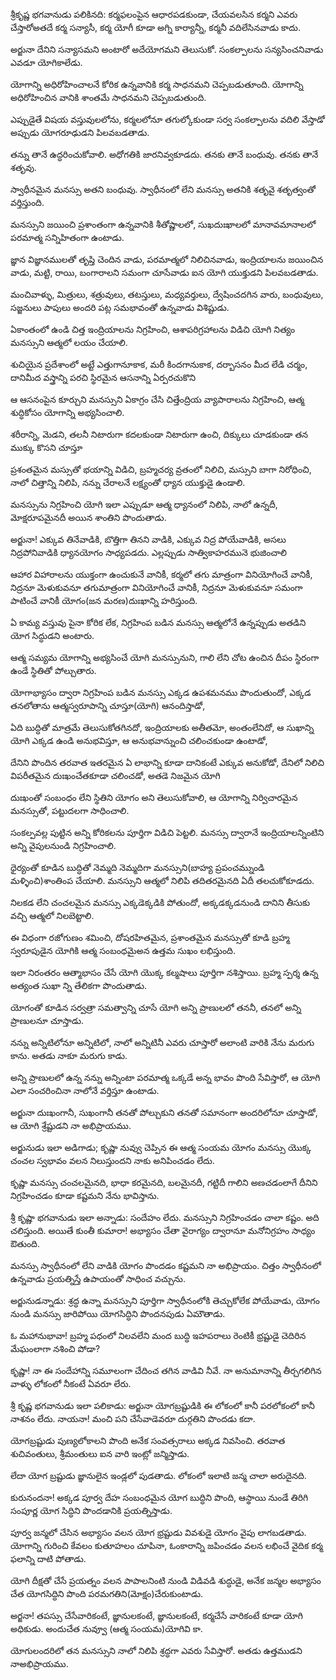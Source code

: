 శ్రీకృష్ణ భగవానుడు పలికినది: కర్మఫలంపైన ఆధారపడకుండా, చేయవలసిన కర్మని ఎవరు చేస్తారోఅతదే కర్మ సన్యాసీ, కర్మ యోగీ కూడా అగ్ని కార్యాన్నీ, కర్మనీ వదిలేసినవాడు కాదు.

అర్జునా దేనిని సన్యాసమని అంటారో అదేయోగమని తెలుసుకో. సంకల్పాలను సన్యసించనివాడు ఎవడూ యోగికాలేడు.

యోగాన్ని అధిరోహించాలనే కోరిక ఉన్నవానికి కర్మ సాధనమని చెప్పబడుతూంది. యోగాన్ని అధిరోహించిన వానికి శాంతమే సాధనమని చెప్పబడుతుంది.

ఎప్పుడైతే విషయ వస్తువులలోను, కర్మలలోనూ తగుల్కోకుండా సర్వ సంకల్పాలను వదిలి వేస్తాడో అప్పుడు యోగరూఢుడని పిలవబడతాడు.

తన్ను తానే ఉద్ధరించుకోవాలి. అధోగతికి జారనివ్వకూడదు. తనకు తానే బంధువు. తనకు తానే శతృవు.

స్వాధీనమైన మనస్సు అతని బంధువు. స్వాధీనంలో లేని మనస్సు అతనికి శతృవై శతృత్వంతో వర్తిస్తుంది.

మనస్సుని జయించి ప్రశాంతంగా ఉన్నవానికి శీతోష్ణాలలో, సుఖదుఃఖాలలో మానావమానాలలో పరమాత్మ సన్నిహితంగా ఉంటాడు.

జ్ఞాన విజ్ఞానములతో తృప్తి చెందిన వాడు, పరమాత్మలో నిలిచినవాడు, ఇంద్రియాలను జయించిన వాడు, మట్టి, రాయి, బంగారాలని సమంగా చూసేవాడు ఐన యోగి యుక్తుడని పిలవబడతాడు.

మంచివాళ్ళు, మిత్రులు, శత్రువులు, తటస్తులు, మధ్యవర్తులు, ద్వేషించదగిన వారు, బంధువులు, సజ్జనులు పాపులు అందరి పట్ల సమభావంతో ఉన్నవాడు విశిష్టుడు.

ఏకాంతంలో ఉండి చిత్త ఇంద్రియాలను నిగ్రహించి, ఆశాపరిగ్రహాలను విడిచి యోగి నిత్యం మనస్సుని ఆత్మలో లయం చేయాలి.

శుచియైన ప్రదేశాంలో అట్టే ఎత్తుగానూకాక, మరీ కిందగానుకాక, దర్బాసనం మీద లేడి చర్మం, దానిమీద వస్త్రాన్ని పరచి స్థిరమైన ఆసనాన్ని ఏర్పరచుకొని

ఆ ఆసనంపైన కూర్చుని మనస్సుని ఏకాగ్రం చేసి చిత్తేంద్రియ వ్యాపారాలను నిగ్రహించి, ఆత్మ శుద్ధికోసం యోగాన్ని అభ్యసించాలి.

శరీరాన్ని, మెడని, తలనీ నిటారుగా కదలకుండా నిటారుగా ఉంచి, దిక్కులు చూడకుండా తన ముక్కు కొసని చూస్తూ

ప్రశంతమైన మస్సుతో భయాన్ని విడిచి, బ్రహ్మచర్య వ్రతంలో నిలిచి, మస్సుని బాగా నిరోధించి, నాలో చిత్తాన్ని నిలిపి, నన్ను చేరాలనే లక్ష్యంతో ధ్యాన యుక్తుడై ఉండాలి.

మనస్సును నిగ్రహించి యోగి ఇలా ఎప్పుడూ ఆత్మ ధ్యానంలో నిలిపి, నాలో ఉన్నదీ, మోక్షరూపమైనదీ అయిన శాంతిని పొందుతాడు.

అర్జునా! ఎక్కువ తినేవాడికి, బొత్తిగా తినని వాడికి, ఎక్కువ నిద్ర పోయేవాడికి, అసలు నిద్రపోనివాడికి ధ్యానయోగం సాధ్యపడదు. ఎల్లప్పుడు సాత్వికాహరమునె భుజించాలి

ఆహార విహారాలను యుక్తంగా ఉంచుకునే వానికీ, కర్మలో తగు మాత్రంగా వినియోగించే వానికీ, నిద్రనూ మెళుకువనూ తగుమాత్రంగా వినియోగించే వానికీ, నిద్రనూ మెళుకువనూ సమంగా పాటించే వానికీ యోగం(జన మరణ)దుఃఖాన్ని హరిస్తుంది.

ఏ కామ్య వస్తువు పైనా కోరిక లేక, నిగ్రహింప బడిన మనస్సు ఆత్మలోనే ఉన్నప్పుడు అతడిని యోగ సిద్ధుడని అంటారు.

ఆత్మ సమ్యమ యోగాన్ని అభ్యసించే యోగి మనస్సునుని, గాలి లేని చోట ఉంచిన దీపం స్థిరంగా ఉండే స్థితితో పోల్చుతారు.

యోగాభ్యాసం ద్వారా నిగ్రహింప బడిన మనస్సు ఎక్కడ ఉపశమనము పొందుతుందో, ఎక్కడ తనలోతాను ఆత్మస్వరూపాన్ని చూస్తూ(యోగి) ఆనందిస్తాడో,

ఏది బుద్ధితో మాత్రమే తెలుసుకోతగినదో, ఇంద్రియాలకు అతీతమో, అంతంలేనిదో, ఆ సుఖాన్ని యోగి ఎక్కడ ఉండి అనుభవిస్తూ, ఆ అనుభవాన్నుంచి చలించకుండా ఉంటాడో,

దేనిని పొందిన తరవాత ఇతరమైన ఏ లాభాన్ని కూడా దానికంటే ఎక్కువ అనుకోడో, దేనిలో నిలిచి విపరీతమైన దుఃఖంచేతకూడా చలించడో, అతడె నిజమైన యోగి

దుఃఖంతో సంబంధం లేని స్థితిని యోగం అని తెలుసుకోవాలి, ఆ యోగాన్ని నిర్విచారమైన మనస్సుతో, పట్టుదలగా సాధించాలి.

సంకల్పవల్ల పుట్టిన అన్ని కోరికలను పూర్తిగా విడిచి పెట్టలి. మనస్సు ద్వారానే ఇంద్రియాలన్నింటిని అన్ని వైపులనుండి నిగ్రహించాలి.

ధైర్యంతో కూడిన బుద్ధితో నెమ్మది నెమ్మదిగా మనస్సుని(బాహ్య ప్రపంచమ్నుండి మళ్ళించి)శాంతింప చేయాలి. మనస్సుని ఆత్మలో నిలిపి తదితరమైనది ఏదీ తలచుకోకూడదు.

నిలకడ లేని చంచలమైన మనస్సు ఎక్కడెక్కడికి పోతుందో, అక్కడక్కడనుండి దానిని తీసుకు వచ్చి ఆత్మలో నిలబెట్టాలి.

ఈ విధంగా రజోగుణం శమించి, దోషరహితమైన, ప్రశాంతమైన మనస్సుతో కూడి బ్రహ్మ స్వరూపుడైన యోగికి ఆత్మ సంబంధమైఅన ఉత్తమ సుఖం లభిస్తుంది.

ఇలా నిరంతరం ఆత్మాభాసం చేసే యోగి యొక్క కల్మషాలు పూర్తిగా నశిస్తాయి. బ్రహ్మ స్పర్శ ఉన్న అత్యంత సుఖా న్ని తేలికగా పొందుతాడు.

యోగంతో కూడిన సర్వత్రా సమత్వాన్ని చూసే యోగి అన్ని ప్రాణులలో తననీ, తనలో అన్ని ప్రాణులనూ చూస్తాడు.

నన్ను అన్నిటిలోనూ అన్నిటిలో, నాలో అన్నిటినీ ఎవరు చూస్తారో అలాంటి వారికి నేను మరుగు కాను. అతడు నాకూ మరుగు కాడు.

అన్ని ప్రాణులలో ఉన్న నన్ను అన్నింటా పరమాత్మ ఒక్కడే అన్న భావం పొంది సేవిస్తారో, ఆ యోగి ఎలా సంచరించినా నాలోనే వర్తిస్తూ ఉంటాడు.

అర్జునా దుఃఖంగానీ, సుఖంగానీ తనతో పోల్చుకుని తనతో సమానంగా అందరిలోనూ చూస్తాడో, ఆ యోగి శ్రేష్టుడని నా అభిప్రాయము.

అర్జునుడు ఇలా అడిగాడు; కృష్ణా నువ్వు చెప్పిన ఈ ఆత్మ సంయమ యోగం మనస్సు యొక్క చంచల స్వభావం వలన నిలుస్తుందని నాకు అనిపించడం లేదు.

కృష్ణా మనస్సు చంచలమైనది, భాధా కరమైనది, బలమైనదీ, గట్టిదీ గాలిని అణచడంలాగే దీనిని నిగ్రహించడం కూడా కష్టమని నేను భావిస్తాను.

శ్రీ కృష్ణా భగవానుడు ఇలా అన్నాడు: సందేహం లేదు. మనస్సుని నిగ్రహించడం చాలా కష్టం. అది చలిస్తుంది. అయితే కుంతీ కుమారా! అభ్యాసం చేతా వైరాగ్యం ద్వారానూ మనోనిగ్రహం సాధ్యం ఔతుంది.

మనస్సు స్వాధీనంలో లేని వాడికి యోగం పొందడం కష్టమని నా అభిప్రాయం. చిత్తం స్వాధీనంలో ఉన్నవాడు ప్రయత్నిస్తే ఉపాయంతో సాధించ వచ్చును.

అర్జునుడన్నాడు: శ్రద్ధ ఉన్నా మనస్సుని పూర్తిగా స్వాధీనంలోకి తెచ్చుకోలేక పోయేవాడు, యోగం నుండి మనస్సు జారిపోయి యోగసిద్ధిని పొందనపుడు ఏమౌతాడు.

ఓ మహానుభావా! బ్రహ్మ పధంలో నిలవలేని మంద బుద్ధి ఇహపరాలు రెంటికీ భ్రష్టుడై చెదిరిన మేఘంలాగా నశించి పోడా?

కృష్ణా! నా ఈ సందేహాన్ని సమూలంగా చేదించ తగిన వాడివి నీవే. నా అనుమానాన్ని తీర్చగలిగిన వాళ్ళు లోకంలో నీకంటే ఏవరూ లేరు.

శ్రీ కృష్ణ భగవానుడు ఇలా పలికాడు: అర్జునా యోగబ్రష్టుడికి ఈ లోకంలో కానీ పరలోకంలో కానీ నాశనం లేదు. నాయనా! మంచి పని చేసేవాడెవరూ దుర్గతిని పొందడు కదా.

యోగబ్రష్టుడు పుణ్యలోకాలని పొంది అనేక సంవత్సరాలు అక్కడ నివసించి. తరవాత శుచివంతులు, శ్రీమంతులు ఐన వారి ఇంట్లో జన్మిస్తాడు.

లేదా యోగ బ్రష్టుడు జ్ఞానులైన ఇండ్లలో పుడతాడు. లోకంలో ఇలాటి జన్మ చాలా అరుదైనది.

కురునందనా! అక్కడ పూర్వ దేహ సంబంధమైన యోగ బుద్ధిని పొంది, ఆస్థాయి నుండే తిరిగి సంపూర్ణ యోగ సిద్ధిని పొందడానికి ప్రయత్నిస్తాడు.

పూర్వ జన్మలో చేసిన అభ్యాసం వలన యోగ భ్రష్టుడు వివశుడై యోగం వైపు లాగబడతాడు. యోగాన్ని గురించి కేవలం కుతూహలం చూపినా, ఓంకారాన్ని జపించడం వలన లభించే వైదిక కర్మ ఫలాన్ని దాటి పోతాడు.

యోగి దీక్షతో చేసే ప్రయత్నం వలన పాపాలనింటి నుండి విడివడి శుద్ధుడై, అనేక జన్మల అభ్యాసం చేత యోగసిద్ధిని పొంది పరమగతిని(మోక్షం)చేరుకుంటాడు.

అర్జనా! తపస్సు చేసేవారికంటే, జ్ఞానులకంటే, జ్ఞానులకంటే, కర్మచేసే వారికంటే కూడా యోగి అధికుడు. అందుచేత నువ్వూ (ఆత్మ సంయమ)యోగివి కా.

యోగులందరిలో తన మనస్సుని నాలో నిలిపి శ్రద్ధగా ఎవరు సేవిస్తారో. అతడు ఉత్తముడని నాఅభిప్రాయము.
